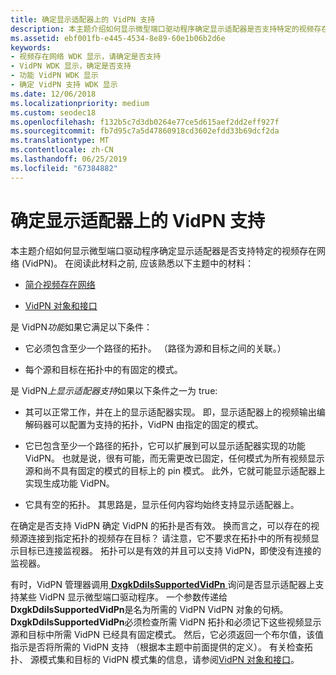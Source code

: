 ```yaml
---
title: 确定显示适配器上的 VidPN 支持
description: 本主题介绍如何显示微型端口驱动程序确定显示适配器是否支持特定的视频存在网络 (VidPN)。
ms.assetid: ebf001fb-e445-4534-8e89-60e1b06b2d6e
keywords:
- 视频存在网络 WDK 显示，请确定是否支持
- VidPN WDK 显示，确定是否支持
- 功能 VidPN WDK 显示
- 确定 VidPN 支持 WDK 显示
ms.date: 12/06/2018
ms.localizationpriority: medium
ms.custom: seodec18
ms.openlocfilehash: f132b5c7d3db0264e77ce5d615aef2dd2eff927f
ms.sourcegitcommit: fb7d95c7a5d47860918cd3602efdd33b69dcf2da
ms.translationtype: MT
ms.contentlocale: zh-CN
ms.lasthandoff: 06/25/2019
ms.locfileid: "67384882"
---
```

# <a name="determining-vidpn-support-on-a-display-adapter"></a>确定显示适配器上的 VidPN 支持


本主题介绍如何显示微型端口驱动程序确定显示适配器是否支持特定的视频存在网络 (VidPN)。 在阅读此材料之前, 应该熟悉以下主题中的材料：

-   [简介视频存在网络](introduction-to-video-present-networks.md)

-   [VidPN 对象和接口](vidpn-objects-and-interfaces.md)

是 VidPN*功能*如果它满足以下条件：

-   它必须包含至少一个路径的拓扑。 （路径为源和目标之间的关联。）

-   每个源和目标在拓扑中的有固定的模式。

是 VidPN*上显示适配器支持*如果以下条件之一为 true:

-   其可以正常工作，并在上的显示适配器实现。 即，显示适配器上的视频输出编解码器可以配置为支持的拓扑，VidPN 由指定的固定的模式。

-   它已包含至少一个路径的拓扑，它可以扩展到可以显示适配器实现的功能 VidPN。 也就是说，很有可能，而无需更改已固定，任何模式为所有视频显示源和尚不具有固定的模式的目标上的 pin 模式。 此外，它就可能显示适配器上实现生成功能 VidPN。

-   它具有空的拓扑。 其思路是，显示任何内容均始终支持显示适配器上。

在确定是否支持 VidPN 确定 VidPN 的拓扑是否有效。 换而言之，可以存在的视频源连接到指定拓扑的视频存在目标？ 请注意，它不要求在拓扑中的所有视频显示目标已连接监视器。 拓扑可以是有效的并且可以支持 VidPN，即使没有连接的监视器。

有时，VidPN 管理器调用[ **DxgkDdiIsSupportedVidPn** ](https://docs.microsoft.com/windows-hardware/drivers/ddi/content/d3dkmddi/nc-d3dkmddi-dxgkddi_issupportedvidpn)询问是否显示适配器上支持某些 VidPN 显示微型端口驱动程序。 一个参数传递给**DxgkDdiIsSupportedVidPn**是名为所需的 VidPN VidPN 对象的句柄。 **DxgkDdiIsSupportedVidPn**必须检查所需 VidPN 拓扑和必须记下这些视频显示源和目标中所需 VidPN 已经具有固定模式。 然后，它必须返回一个布尔值，该值指示是否将所需的 VidPN 支持 （根据本主题中前面提供的定义）。 有关检查拓扑、 源模式集和目标的 VidPN 模式集的信息，请参阅[VidPN 对象和接口](vidpn-objects-and-interfaces.md)。

 

 





